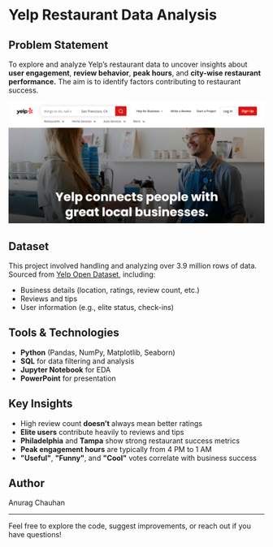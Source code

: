# Yelp Restaurant Data Analysis

## Problem Statement  
To explore and analyze Yelp’s restaurant data to uncover insights about **user engagement**, **review behavior**, **peak hours**, and **city-wise restaurant performance.** The aim is to identify factors contributing to restaurant success.

![Yelp](https://github.com/anuragchauhan21/garage/blob/main/Screenshot%202025-06-26%20205532.png)


## Dataset  
This project involved handling and analyzing over 3.9 million rows of data. </br>
Sourced from [Yelp Open Dataset](https://www.yelp.com/dataset), including:
- Business details (location, ratings, review count, etc.)
- Reviews and tips  
- User information (e.g., elite status, check-ins)

## Tools & Technologies  
- **Python** (Pandas, NumPy, Matplotlib, Seaborn)  
- **SQL** for data filtering and analysis  
- **Jupyter Notebook** for EDA  
- **PowerPoint** for presentation

## Key Insights  
- High review count **doesn’t** always mean better ratings  
- **Elite users** contribute heavily to reviews and tips  
- **Philadelphia** and **Tampa** show strong restaurant success metrics  
- **Peak engagement hours** are typically from 4 PM to 1 AM  
- **"Useful"**, **"Funny"**, and **"Cool"** votes correlate with business success

## Author  
Anurag Chauhan

---

Feel free to explore the code, suggest improvements, or reach out if you have questions!
